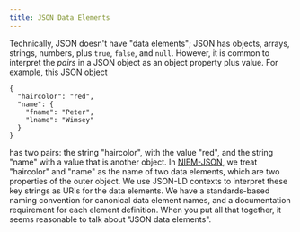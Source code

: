 ```yaml
---
title: JSON Data Elements
---
```


Technically, JSON doesn't have "data elements"; JSON
has objects, arrays, strings, numbers, plus `true`, `false`, and
`null`.  However, it is common to interpret the _pairs_ in a JSON
object as an object property plus value.  For example, this JSON object

```
{
  "haircolor": "red",
  "name": {
    "fname": "Peter",
    "lname": "Wimsey"
  }
}
```

has two pairs: the string "haircolor", with the value "red", and the
string "name" with a value that is another object.  In
[NIEM-JSON](tbd), we treat "haircolor" and "name" as the name of two
data elements, which are two properties of the outer object.  We use
JSON-LD contexts to interpret these key strings as URIs for the data
elements. We have a standards-based naming convention for canonical
data element names, and a documentation requirement for each element
definition.  When you put all that together, it seems reasonable to talk
about "JSON data elements".

